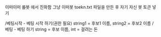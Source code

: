 이떠이떠 ~~롤봇~~ 에서 진화함 그냥 이떠봇
toekn.txt 파일을 만든 후 자기 자신 봇 토큰 넣기

/베팅시작 <string1> <string2> - 베팅 시작 하기(권한 필요) string1 = 후보1 이름, string2 = 후보2 이름
/베팅 <string> <int> - 베팅 하기 string = 후보 이름, int = 걸려는 돈



